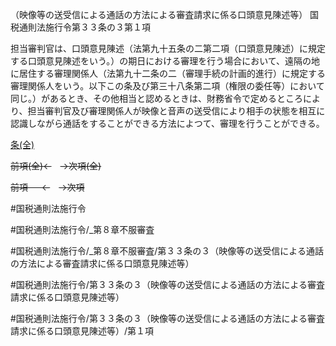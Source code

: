 （映像等の送受信による通話の方法による審査請求に係る口頭意見陳述等）
国税通則法施行令第３３条の３第１項

担当審判官は、口頭意見陳述（法第九十五条の二第二項（口頭意見陳述）に規定する口頭意見陳述をいう。）の期日における審理を行う場合において、遠隔の地に居住する審理関係人（法第九十二条の二（審理手続の計画的進行）に規定する審理関係人をいう。以下この条及び第三十八条第二項（権限の委任等）において同じ。）があるとき、その他相当と認めるときは、財務省令で定めるところにより、担当審判官及び審理関係人が映像と音声の送受信により相手の状態を相互に認識しながら通話をすることができる方法によつて、審理を行うことができる。

[条(全)](国税通則法施行＿令＿第３３条の３_.md)

~~前項(全)←~~　~~→次項(全)~~

~~前項 　 ←~~　~~→次項~~



#国税通則法施行令

#国税通則法施行令/_第８章不服審査

#国税通則法施行令/_第８章不服審査/第３３条の３（映像等の送受信による通話の方法による審査請求に係る口頭意見陳述等）

#国税通則法施行令/第３３条の３（映像等の送受信による通話の方法による審査請求に係る口頭意見陳述等）

#国税通則法施行令/第３３条の３（映像等の送受信による通話の方法による審査請求に係る口頭意見陳述等）/第１項

